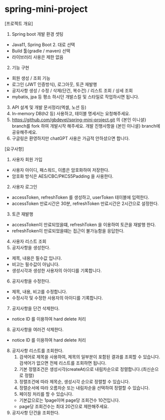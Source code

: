 # spring-mini-project

[프로젝트 개요]

1.	Spring boot 개발 환경 셋팅
* Java11, Spring Boot 2. 대로 선택
* Build 툴(gradle / maven) 선택
* 라이브러리 사용은 제한 없음
2.	기능 구현
* 회원 생성 / 조회 기능
* 로그인 (JWT 인증방식), 로그아웃, 토큰 재발행
* 공지사항 생성 / 수정 / 삭제(단건, 복수건) / 리스트 조회 / 상세 조회
* mybatis, jpa 등 평소 하시던 개발스킬 및 스타일로 작업하시면 됩니다.
3.	API 설계 및 개발 문서정리(엑셀, 노션 등)
4.	In-memory DB(h2 등) 사용하고, 테이블 명세서는 요청해주세요.
5.	https://github.com/gbdevel/spring-mini-project.git 의 {본인 이니셜} branch를 fork 하여 개발시작 해주세요. 개발 진행사항을 {본인 이니셜} branch에 공유해주세요.
6.	구글링은 환영하지만 chatGPT 사용은 가급적 안하셨으면 합니다.

[요구사항]
1. 사용자 회원 가입
* 사용자 아이디, 패스워드, 이름은 암호화하여 저장한다.
* 암호화 방식은 AES/CBC/PKCS5Padding 을 사용한다.
2. 사용자 로그인 
* accessToken, refreshToken 를 생성하고, userToken 테이블에 입력한다.
* accessToken 만료시간은 30분, refreshToken 만료시간은 2시간으로 설정한다.
3. 토큰 재발행
* accessToken이 만료되었을떄, refreshToken 을 이용하여 토큰을 재발행 한다.
* refreshToken이 만료되었을떄는 접근이 불가능함을 응답한다.
4. 사용자 리스트 조회
5. 공지사항을 생성한다.
* 제목, 내용은 필수값 입니다.
* 비고는 필수값이 아닙니다.
* 생성시각과 생성한 사용자의 아이디를 기록합니다.
6. 공지사항을 수정한다.
* 제목, 내용, 비고를 수정합니다.
* 수정시각 및 수정한 사용자의 아이디를 기록합니다.
7. 공지사항을 단건 삭제한다. 
* notice ID 를 이용하여 hard delete 처리
8. 공지사항을 여러건 삭제한다. 
* notice ID 를 이용하여 hard delete 처리
8. 공지사항 리스트를 조회한다.
	1. 검색어로 제목을 사용하여, 제목의 일부분이 포함된 결과를 조회할 수 있습니다.  
	검색어가 없으면 전체 리스트를 조회하면 됩니다.
	2. 기본 정렬조건은 생성시각(createAt)으로 내림차순으로 정렬합니다.(최신순으로 정렬)
	3. 정렬조건에 따라 제목순, 생성시각 순으로 정렬할 수 있습니다.
	4. 정렬순서에 따라 오름차순 또는 내림차순을 선택하여 정렬할 수 있습니다.
	5. 페이징 처리를 할 수 있습니다. 
    *	기본값으로는  1page이며 page당 조회건수 10건입니다.
    *	page당 조회건수는 최대 20건으로 제한해주세요.
9. 공지사항 단건을 조회한다.